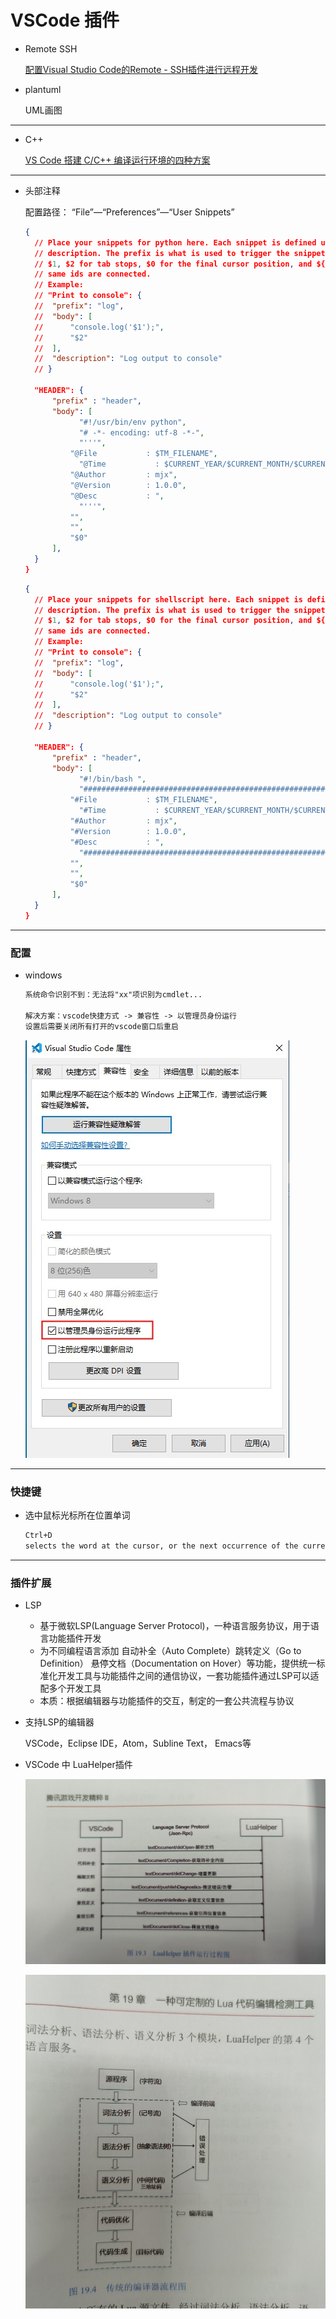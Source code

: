 # VSCode 插件

* Remote SSH

  [配置Visual Studio Code的Remote - SSH插件进行远程开发](https://note.qidong.name/2019/08/vscode-remote-ssh/)



* plantuml

  UML画图



---



* C++

  [VS Code 搭建 C/C++ 编译运行环境的四种方案](https://zhuanlan.zhihu.com/p/35178331)








---



* 头部注释

  配置路径： “File”—“Preferences”—“User Snippets”

  ```  json
  {
  	// Place your snippets for python here. Each snippet is defined under a snippet name and has a prefix, body and 
  	// description. The prefix is what is used to trigger the snippet and the body will be expanded and inserted. Possible variables are:
  	// $1, $2 for tab stops, $0 for the final cursor position, and ${1:label}, ${2:another} for placeholders. Placeholders with the 
  	// same ids are connected.
  	// Example:
  	// "Print to console": {
  	// 	"prefix": "log",
  	// 	"body": [
  	// 		"console.log('$1');",
  	// 		"$2"
  	// 	],
  	// 	"description": "Log output to console"
  	// }
  
  	"HEADER": {
  		"prefix" : "header",
  		"body": [
              "#!/usr/bin/env python",
              "# -*- encoding: utf-8 -*-",
              "'''",
  			"@File           : $TM_FILENAME",
              "@Time           : $CURRENT_YEAR/$CURRENT_MONTH/$CURRENT_DATE $CURRENT_HOUR:$CURRENT_MINUTE:$CURRENT_SECOND",
  			"@Author         : mjx",
  			"@Version        : 1.0.0",
  			"@Desc           : ",
              "'''",
  			"",
  			"",
  			"$0"
  		],
  	}
  }
  ```
  
  ``` json
  {
  	// Place your snippets for shellscript here. Each snippet is defined under a snippet name and has a prefix, body and 
  	// description. The prefix is what is used to trigger the snippet and the body will be expanded and inserted. Possible variables are:
  	// $1, $2 for tab stops, $0 for the final cursor position, and ${1:label}, ${2:another} for placeholders. Placeholders with the 
  	// same ids are connected.
  	// Example:
  	// "Print to console": {
  	// 	"prefix": "log",
  	// 	"body": [
  	// 		"console.log('$1');",
  	// 		"$2"
  	// 	],
  	// 	"description": "Log output to console"
  	// }
  
  	"HEADER": {
  		"prefix" : "header",
  		"body": [
              "#!/bin/bash ",
              "###################################################################",
  			"#File           : $TM_FILENAME",
              "#Time           : $CURRENT_YEAR/$CURRENT_MONTH/$CURRENT_DATE $CURRENT_HOUR:$CURRENT_MINUTE:$CURRENT_SECOND",
  			"#Author         : mjx",
  			"#Version        : 1.0.0",
  			"#Desc           : ",
              "###################################################################",
  			"",
  			"",
  			"$0"
  		],
  	}
  }
  ```
  
  



---



### 配置

* windows

  ``` tex
  系统命令识别不到：无法将"xx"项识别为cmdlet...
  
  解决方案：vscode快捷方式 -> 兼容性 -> 以管理员身份运行
  设置后需要关闭所有打开的vscode窗口后重启
  ```

  ![](https://raw.githubusercontent.com/MJX1010/PicGoRepo/main/img/202109081106648.jpg)



---



### 快捷键

* 选中鼠标光标所在位置单词

  ``` tex
  Ctrl+D 
  selects the word at the cursor, or the next occurrence of the current selection.
  ```

  





---



### 插件扩展

* LSP

  * 基于微软LSP(Language Server Protocol)，一种语言服务协议，用于语言功能插件开发
  * 为不同编程语言添加 自动补全（Auto Complete）跳转定义（Go to Definition） 悬停文档（Documentation on Hover）等功能，提供统一标准化开发工具与功能插件之间的通信协议，一套功能插件通过LSP可以适配多个开发工具
  * 本质：根据编辑器与功能插件的交互，制定的一套公共流程与协议

* 支持LSP的编辑器

  VSCode，Eclipse IDE，Atom，Subline Text， Emacs等

* VSCode 中 LuaHelper插件

  ![](vscode_extension.assets/IMG_20220224_092228_edit_47449537566716.jpg)

  ![](vscode_extension.assets/IMG_20220224_092447_edit_47585084880758.jpg)
